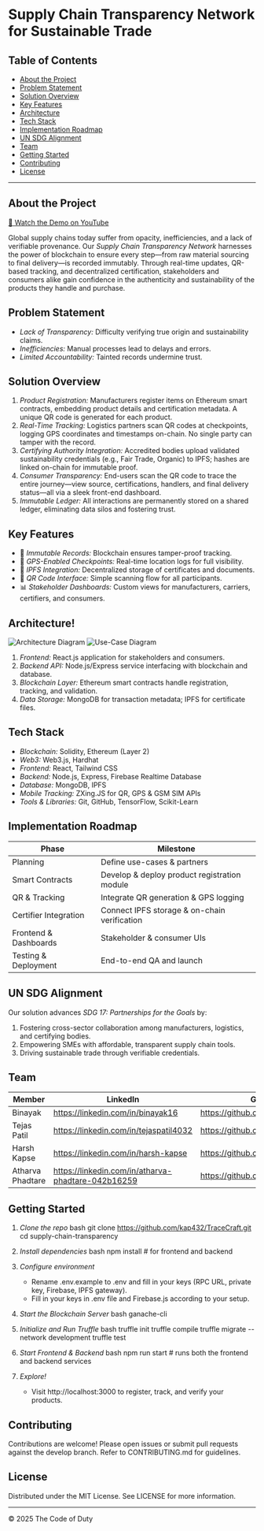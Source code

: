 # Supply Chain Transparency Network for Sustainable Trade


## Table of Contents
- [About the Project](#about-the-project)
- [Problem Statement](#problem-statement)
- [Solution Overview](#solution-overview)
- [Key Features](#key-features)
- [Architecture](#architecture)
- [Tech Stack](#tech-stack)
- [Implementation Roadmap](#implementation-roadmap)
- [UN SDG Alignment](#un-sdg-alignment)
- [Team](#team)
- [Getting Started](#getting-started)
- [Contributing](#contributing)
- [License](#license)

---

## About the Project

[🎥 Watch the Demo on YouTube](https://www.youtube.com/watch?v=bHE3K-4kkTg&feature=youtu.be)

Global supply chains today suffer from opacity, inefficiencies, and a lack of verifiable provenance. Our *Supply Chain Transparency Network* harnesses the power of blockchain to ensure every step—from raw material sourcing to final delivery—is recorded immutably. Through real-time updates, QR-based tracking, and decentralized certification, stakeholders and consumers alike gain confidence in the authenticity and sustainability of the products they handle and purchase.

## Problem Statement

- *Lack of Transparency:* Difficulty verifying true origin and sustainability claims.
- *Inefficiencies:* Manual processes lead to delays and errors.
- *Limited Accountability:* Tainted records undermine trust.

## Solution Overview

1. *Product Registration:* Manufacturers register items on Ethereum smart contracts, embedding product details and certification metadata. A unique QR code is generated for each product.
2. *Real-Time Tracking:* Logistics partners scan QR codes at checkpoints, logging GPS coordinates and timestamps on-chain. No single party can tamper with the record.
3. *Certifying Authority Integration:* Accredited bodies upload validated sustainability credentials (e.g., Fair Trade, Organic) to IPFS; hashes are linked on-chain for immutable proof.
4. *Consumer Transparency:* End-users scan the QR code to trace the entire journey—view source, certifications, handlers, and final delivery status—all via a sleek front-end dashboard.
5. *Immutable Ledger:* All interactions are permanently stored on a shared ledger, eliminating data silos and fostering trust.

## Key Features

- 🚀 *Immutable Records:* Blockchain ensures tamper-proof tracking.
- 📍 *GPS-Enabled Checkpoints:* Real-time location logs for full visibility.
- 🔗 *IPFS Integration:* Decentralized storage of certificates and documents.
- 📱 *QR Code Interface:* Simple scanning flow for all participants.
- 📊 *Stakeholder Dashboards:* Custom views for manufacturers, carriers, certifiers, and consumers.

## Architecture!
![Architecture Diagram](https://github.com/user-attachments/assets/3ba3368b-e018-45ce-bda1-3c798009f72f)
![Use-Case Diagram](https://github.com/user-attachments/assets/cd67b9ae-f8a2-4f16-bd66-7e77741a25ec)



1. *Frontend:* React.js application for stakeholders and consumers.
2. *Backend API:* Node.js/Express service interfacing with blockchain and database.
3. *Blockchain Layer:* Ethereum smart contracts handle registration, tracking, and validation.
4. *Data Storage:* MongoDB for transaction metadata; IPFS for certificate files.

## Tech Stack

- *Blockchain:* Solidity, Ethereum (Layer 2)
- *Web3:* Web3.js, Hardhat
- *Frontend:* React, Tailwind CSS
- *Backend:* Node.js, Express, Firebase Realtime Database
- *Database:* MongoDB, IPFS
- *Mobile Tracking:* ZXing.JS for QR, GPS & GSM SIM APIs
- *Tools & Libraries:* Git, GitHub, TensorFlow, Scikit-Learn

## Implementation Roadmap

| Phase                  | Milestone                                    | 
|------------------------|----------------------------------------------|
| Planning               | Define use-cases & partners                  | 
| Smart Contracts        | Develop & deploy product registration module |
| QR & Tracking          | Integrate QR generation & GPS logging        | 
| Certifier Integration  | Connect IPFS storage & on-chain verification | 
| Frontend & Dashboards  | Stakeholder & consumer UIs                   | 
| Testing & Deployment   | End-to-end QA and launch                     | 

## UN SDG Alignment

Our solution advances *SDG 17: Partnerships for the Goals* by:

1. Fostering cross-sector collaboration among manufacturers, logistics, and certifying bodies.
2. Empowering SMEs with affordable, transparent supply chain tools.
3. Driving sustainable trade through verifiable credentials.

## Team

| Member           | LinkedIn                                            | GitHub                        |
|------------------|-----------------------------------------------------|-------------------------------|
| Binayak          | https://linkedin.com/in/binayak16                   | https://github.com/ZenMachina16 |
| Tejas Patil      | https://linkedin.com/in/tejaspatil4032              | https://github.com/tejas4032  |
| Harsh Kapse      | https://linkedin.com/in/harsh-kapse                 | https://github.com/kap432     |
| Atharva Phadtare | https://linkedin.com/in/atharva-phadtare-042b16259  | https://github.com/atharvamp04|


## Getting Started

1. *Clone the repo*
   bash
   git clone https://github.com/kap432/TraceCraft.git
   cd supply-chain-transparency
   
2. *Install dependencies*
   bash
   npm install   # for frontend and backend
   
3. *Configure environment*
   - Rename .env.example to .env and fill in your keys (RPC URL, private key, Firebase, IPFS gateway).
   - Fill in your keys in .env file and Firebase.js according to your setup.

4. *Start the Blockchain Server*
   bash
   ganache-cli
   

5. *Initialize and Run Truffle*
   bash
   truffle init
   truffle compile
   truffle migrate --network development
   truffle test
   

6. *Start Frontend & Backend*
   bash
   npm run start  # runs both the frontend and backend services
   

7. *Explore!*
   - Visit http://localhost:3000 to register, track, and verify your products.
   

## Contributing

Contributions are welcome! Please open issues or submit pull requests against the develop branch. Refer to CONTRIBUTING.md for guidelines.

## License

Distributed under the MIT License. See LICENSE for more information.

---

&copy; 2025 The Code of Duty
